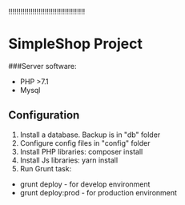 !!!!!!!!!!!!!!!!!!!!!!!!!!!!!!!!!!!!!!



SimpleShop Project
=====================


###Server software:

* PHP >7.1
* Mysql

Configuration
-----------------
1) Install a database. Backup is in "db" folder
2) Configure config files in "config" folder
3) Install PHP libraries: composer install
4) Install Js libraries: yarn install
5) Run Grunt task:
 - grunt deploy - for develop environment
 - grunt deploy:prod - for production environment

